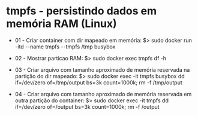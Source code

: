 tmpfs - persistindo dados em memória RAM (Linux)
============

* 01 - Criar container com dir mapeado em memória:
$>  sudo docker run -itd --name tmpfs --tmpfs /tmp busybox

* 02 - Mostrar particao RAM:
$>  sudo docker exec tmpfs df -h

* 03 - Criar arquivo com tamanho aproximado de memória reservada na partição do dir mapeado:
$>  sudo docker exec -it tmpfs busybox  dd if=/dev/zero of=/tmp/output bs=3k count=1000k; rm -f /tmp/output

* 04 - Criar arquivo com tamanho aproximado de memória reservada em outra partição do container:
$>  sudo docker exec -it tmpfs dd if=/dev/zero of=/output bs=3k count=1000k; rm -f /output




